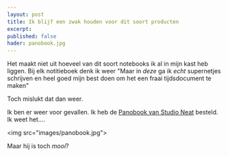 ```yaml
---
layout: post
title: Ik blijf een zwak houden voor dit soort producten
excerpt:
published: false
hader: panobook.jpg
---
```

Het maakt niet uit hoeveel van dit soort notebooks ik al in mijn kast heb liggen. Bij elk notitieboek denk ik weer "Maar in _deze_ ga ik _echt_ supernetjes schrijven en heel goed mijn best doen om het een fraai tijdsdocument te maken"

Toch mislukt dat dan weer. 

Ik ben er weer voor gevallen. Ik heb de [Panobook van Studio Neat][1] besteld. Ik weet het....

\<img src="images/panobook.jpg"\>

Maar hij is toch _mooí_?

[1]:	https://www.studioneat.com/products/panobook